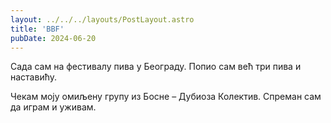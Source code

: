 ```yaml
---
layout: ../../../layouts/PostLayout.astro
title: 'BBF'
pubDate: 2024-06-20
---
```


Сада сам на фестивалу пива у Београду. Попио сам већ три пива и наставићу.

Чекам моју омиљену групу из Босне – Дубиоза Колектив. Спреман сам да играм и уживам.